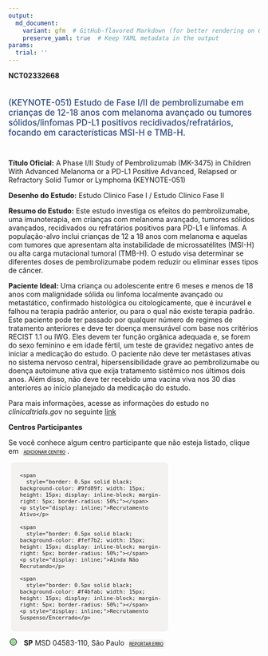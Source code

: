 ```yaml
---
output: 
  md_document:
    variant: gfm  # GitHub-flavored Markdown (for better rendering on GitHub)
    preserve_yaml: true  # Keep YAML metadata in the output
params:
  trial: ''
---
```


<script async src="https://scripts.simpleanalyticscdn.com/latest.js"></script>

**NCT02332668**

<div style="padding: 5px 5px 5px 0px; font-size: 1.20em; font-weight: 500; color: #2E4A7F; text-align: left; margin-bottom: 20px">

(KEYNOTE-051) Estudo de Fase I/II de pembrolizumabe em crianças de 12-18
anos com melanoma avançado ou tumores sólidos/linfomas PD-L1 positivos
recidivados/refratários, focando em características MSI-H e TMB-H.

</div>

**Título Oficial:** A Phase I/II Study of Pembrolizumab (MK-3475) in
Children With Advanced Melanoma or a PD-L1 Positive Advanced, Relapsed
or Refractory Solid Tumor or Lymphoma (KEYNOTE-051)

**Desenho do Estudo:** Estudo Clinico Fase I / Estudo Clinico Fase II

**Resumo do Estudo:** Este estudo investiga os efeitos do
pembrolizumabe, uma imunoterapia, em crianças com melanoma avançado,
tumores sólidos avançados, recidivados ou refratários positivos para
PD-L1 e linfomas. A população-alvo inclui crianças de 12 a 18 anos com
melanoma e aquelas com tumores que apresentam alta instabilidade de
microssatélites (MSI-H) ou alta carga mutacional tumoral (TMB-H). O
estudo visa determinar se diferentes doses de pembrolizumabe podem
reduzir ou eliminar esses tipos de câncer.

**Paciente Ideal:** Uma criança ou adolescente entre 6 meses e menos de
18 anos com malignidade sólida ou linfoma localmente avançado ou
metastático, confirmado histológica ou citologicamente, que é incurável
e falhou na terapia padrão anterior, ou para o qual não existe terapia
padrão. Este paciente pode ter passado por qualquer número de regimes de
tratamento anteriores e deve ter doença mensurável com base nos
critérios RECIST 1.1 ou IWG. Eles devem ter função orgânica adequada e,
se forem do sexo feminino e em idade fértil, um teste de gravidez
negativo antes de iniciar a medicação do estudo. O paciente não deve ter
metástases ativas no sistema nervoso central, hipersensibilidade grave
ao pembrolizumabe ou doença autoimune ativa que exija tratamento
sistêmico nos últimos dois anos. Além disso, não deve ter recebido uma
vacina viva nos 30 dias anteriores ao início planejado da medicação do
estudo.

Para mais informações, acesse as informações do estudo no
*clinicaltrials.gov* no seguinte
[link](https://clinicaltrials.gov/ct2/show/NCT02332668)

**Centros Participantes**

Se você conhece algum centro participante que não esteja listado, clique
em
<span style="color: #2E4A7F; margin-left: 2px; padding: 4px; background-color: #f3f2f1; border-radius: 8px; font-weight: 500; font-size: 0.6em"><a
href="https://flazar.shinyapps.io/formsapp?study_nct_id=NCT02332668&amp;location_id=N%2FA&amp;location_full_name=N%2FA&amp;form_type=Adicionar%20Centro"
target="_blank">ADICIONAR CENTRO</a></span>.

<div style="margin-bottom: 8px; margin-left: 5px; padding: 8px; max-width: 300px; background-color: #f3f2f1; border-radius: 8px; font-size: 0.9em">

<div style="margin-left: 10px;">

    <span 
      style="border: 0.5px solid black; background-color: #9fd89f; width: 15px; height: 15px; display: inline-block; margin-right: 5px; border-radius: 50%;"></span>
    <p style="display: inline;">Recrutamento Ativo</p>

</div>

<div style="margin-left: 10px;">

    <span 
      style="border: 0.5px solid black; background-color: #fef7b2; width: 15px; height: 15px; display: inline-block; margin-right: 5px; border-radius: 50%;"></span>
    <p style="display: inline;">Ainda Não Recrutando</p>

</div>

<div style="margin-left: 10px;">

    <span 
      style="border: 0.5px solid black; background-color: #f4bfab; width: 15px; height: 15px; display: inline-block; margin-right: 5px; border-radius: 50%;"></span>
    <p style="display: inline;">Recrutamento Suspenso/Encerrado</p>

</div>

</div>

<div style="margin: 3px;">

<span style="border: 0.5px solid black; display: inline-block; width: 12px; height: 12px; border-radius: 50%; margin-right: 10px; padding-bottom: 0px; background-color: #9fd89f;"></span>
<b>SP</b> MSD 04583-110, São Paulo
<span style="color: #2E4A7F; margin-left: 2px; padding: 4px; background-color: #f3f2f1; border-radius: 8px; font-weight: 500; font-size: 0.6em"><a
href="https://flazar.shinyapps.io/formsapp?study_nct_id=NCT02332668&amp;location_id=MSDBRASILSAOPAULOBRAZIL&amp;location_full_name=MSD%2C%2004583-110%2C%20S%C3%A3o%20Paulo&amp;form_type=Reportar%20Erro"
target="_blank">REPORTAR ERRO</a></span>

</div>
